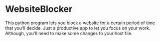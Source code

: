 # WebsiteBlocker
This python program lets you block a website for a certain period of time that you'll decide. Just a productive app to let you focus on your work.
Although, you'll need to make some changes to your host file. 
